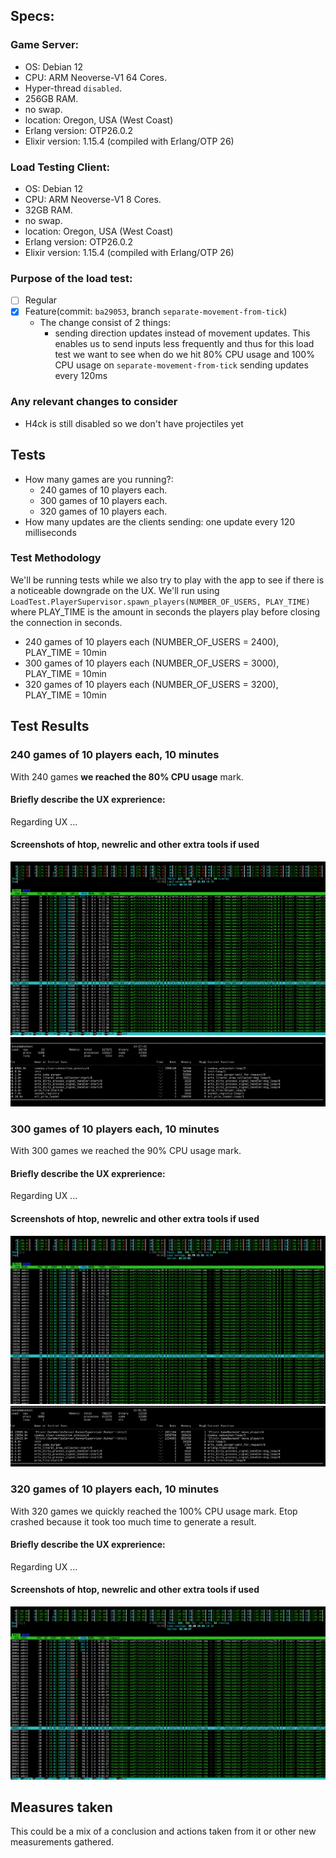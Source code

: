 ## Specs:
### Game Server:
- OS: Debian 12
- CPU: ARM Neoverse-V1 64 Cores.
- Hyper-thread `disabled`.
- 256GB RAM.
- no swap.
- location: Oregon, USA (West Coast)
- Erlang version: OTP26.0.2
- Elixir version: 1.15.4 (compiled with Erlang/OTP 26)

### Load Testing Client:
- OS: Debian 12
- CPU: ARM Neoverse-V1 8 Cores.
- 32GB RAM.
- no swap.
- location: Oregon, USA (West Coast)
- Erlang version: OTP26.0.2
- Elixir version: 1.15.4 (compiled with Erlang/OTP 26)

### Purpose of the load test:

- [ ] Regular
- [X] Feature(commit: `ba29053`, branch `separate-movement-from-tick`) 
    - The change consist of 2 things:
        - sending direction updates instead of movement updates. This
        enables us to send inputs less frequently and thus for this
        load test we want to see when do we hit 80% CPU usage and 100% CPU usage on `separate-movement-from-tick` sending updates every 120ms 

### Any relevant changes to consider

- H4ck is still disabled so we don't have projectiles yet

## Tests

- How many games are you running?: 
    - 240 games of 10 players each.
    - 300 games of 10 players each.
    - 320 games of 10 players each.
- How many updates are the clients sending: one update every 120 milliseconds

### Test Methodology

We'll be running tests while we also try to play with the app to see if there
is a noticeable downgrade on the UX. We'll run using
`LoadTest.PlayerSupervisor.spawn_players(NUMBER_OF_USERS, PLAY_TIME)` where
PLAY_TIME is the amount in seconds the players play before closing the
connection in seconds.

- 240 games of 10 players each (NUMBER_OF_USERS = 2400), PLAY_TIME = 10min
- 300 games of 10 players each (NUMBER_OF_USERS = 3000), PLAY_TIME = 10min
- 320 games of 10 players each (NUMBER_OF_USERS = 3200), PLAY_TIME = 10min

## Test Results

### 240 games of 10 players each, 10 minutes

With 240 games **we reached the 80% CPU usage** mark.

#### Briefly describe the UX exprerience:
Regarding UX ...

#### Screenshots of htop, newrelic and other extra tools if used
![htop](./images/240_games_10_players_htop_arm.png)
![etop](./images/240_games_10_players_etop_arm.png)

### 300 games of 10 players each, 10 minutes

With 300 games we reached the 90% CPU usage mark.

#### Briefly describe the UX exprerience:
Regarding UX ...

#### Screenshots of htop, newrelic and other extra tools if used
![htop](./images/300_games_10_players_htop_arm.png)
![etop](./images/300_games_10_players_etop_arm.png)


### 320 games of 10 players each, 10 minutes
With 320 games we quickly reached the 100% CPU usage mark. Etop crashed because it took too much time to generate a result.

#### Briefly describe the UX exprerience:
Regarding UX ...

#### Screenshots of htop, newrelic and other extra tools if used
![htop](./images/320_games_10_players_htop_arm.png)

## Measures taken

This could be a mix of a conclusion and actions taken from it or other new
measurements gathered.
